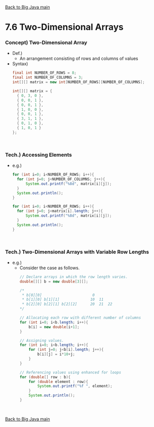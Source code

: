[Back to Big Java main](../../../main.md)

# 7.6 Two-Dimensional Arrays
### Concept) Two-Dimensional Array
- Def.)
  - An arrangement consisting of rows and columns of values 
- Syntax)
  ```java
  final int NUMBER_OF_ROWS = 8;
  final int NUMBER_OF_COLUMNS = 3;
  int[][] matrix = new int[NUMBER_OF_ROWS][NUMBER_OF_COLUMNS];
  ```
  ```java
  int[][] matrix = {
    { 0, 3, 0 },
    { 0, 0, 1 }, 
    { 0, 0, 1 }, 
    { 1, 0, 0 }, 
    { 0, 0, 1 }, 
    { 3, 1, 1 },
    { 0, 1, 0 },
    { 1, 0, 1 }
  };
  ```

<br>

### Tech.) Accessing Elements
- e.g.)
  ```java
  for (int i=0; i<NUMBER_OF_ROWS; i++){
    for (int j=0; j<NUMBER_OF_COLUMNS; j++){
        System.out.printf("%8d", matrix[i][j]);
    }
    System.out.println();
  }
  ```
  ```java
  for (int i=0; i<NUMBER_OF_ROWS; i++){
    for (int j=0; j<matrix[i].length; j++){
        System.out.printf("%8d", matrix[i][j]);
    }
    System.out.println();
  }
  ```

<br>

### Tech.) Two-Dimensional Arrays with Variable Row Lengths
- e.g.)
  - Consider the case as follows.
    ```java
    // Declare arrays in which the row length varies.
    double[][] b = new double[3][];

    /*
     * b[0][0]                       0
     * b[1][0] b[1][1]              10  11
     * b[2][0] b[2][1] b[2][2]      20  21  22
    */

    // Allocating each row with different number of columns
    for (int i=0; i<b.length; i++){
        b[i] = new double[i+1];
    }

    // Assigning values.
    for (int i=0; i<b.length; i++){
        for (int j=0; j<b[i].length; j++){
            b[i][j] = i*10+j;
        }
    }

    // Referencing values using enhanced for loops
    for (double[] row : b){
        for (double element : row){
            System.out.printf("%f ", element);
        }
        System.out.println();
    }
    ```


<br>

[Back to Big Java main](../../../main.md)
